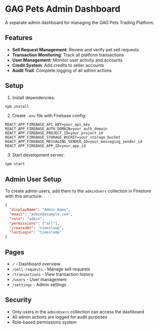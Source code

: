 # GAG Pets Admin Dashboard

A separate admin dashboard for managing the GAG Pets Trading Platform.

## Features

- **Sell Request Management**: Review and verify pet sell requests
- **Transaction Monitoring**: Track all platform transactions
- **User Management**: Monitor user activity and accounts
- **Credit System**: Add credits to seller accounts
- **Audit Trail**: Complete logging of all admin actions

## Setup

1. Install dependencies:

```bash
npm install
```

2. Create `.env` file with Firebase config:

```env
REACT_APP_FIREBASE_API_KEY=your_api_key
REACT_APP_FIREBASE_AUTH_DOMAIN=your_auth_domain
REACT_APP_FIREBASE_PROJECT_ID=your_project_id
REACT_APP_FIREBASE_STORAGE_BUCKET=your_storage_bucket
REACT_APP_FIREBASE_MESSAGING_SENDER_ID=your_messaging_sender_id
REACT_APP_FIREBASE_APP_ID=your_app_id
```

3. Start development server:

```bash
npm start
```

## Admin User Setup

To create admin users, add them to the `adminUsers` collection in Firestore with this structure:

```json
{
  "displayName": "Admin Name",
  "email": "admin@example.com",
  "role": "admin",
  "permissions": ["all"],
  "createdAt": "timestamp",
  "lastLogin": "timestamp"
}
```

## Pages

- `/` - Dashboard overview
- `/sell-requests` - Manage sell requests
- `/transactions` - View transaction history
- `/users` - User management
- `/settings` - Admin settings

## Security

- Only users in the `adminUsers` collection can access the dashboard
- All admin actions are logged for audit purposes
- Role-based permissions system

